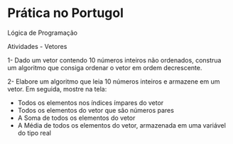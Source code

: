 # Prática no Portugol
Lógica de Programação

Atividades - Vetores 

1- Dado um vetor contendo 10 números inteiros não ordenados, construa um algoritmo que consiga ordenar o vetor em ordem decrescente.

2- Elabore um algoritmo que leia 10 números inteiros e armazene em um vetor. Em seguida, mostre na tela:
- Todos os elementos nos índices ímpares do vetor 
- Todos os elementos do vetor que são números pares
- A Soma de todos os elementos do vetor
- A Média de todos os elementos do vetor, armazenada em uma variável do tipo real


